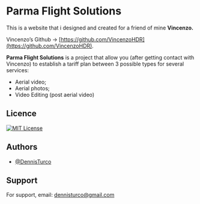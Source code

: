 # Parma Flight Solutions

This is a website that i designed and created for a friend of mine **Vincenzo.**

Vincenzo’s  Github → [https://github.com/VincenzoHDR](https://github.com/VincenzoHDR).

**Parma Flight Solutions** is a project that allow you (after getting contact with Vincenzo) to establish a tariff plan between 3 possible types for several services:
- Aerial video;
- Aerial photos;
- Video Editing (post aerial video)

## Licence

[![MIT License](https://img.shields.io/badge/License-MIT-green.svg)](https://choosealicense.com/licenses/mit/)

## Authors

- [@DennisTurco](https://www.github.com/DennisTurco)


## Support

For support, email: dennisturco@gmail.com
